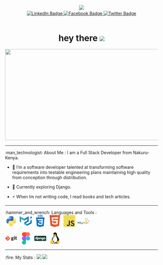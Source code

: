 <div id="header" align="center">
  <img src="https://media.giphy.com/media/RbDKaczqWovIugyJmW/giphy.gif" width="100" />

</div >
<div id="badges" align="center">
  <a href="https://www.linkedin.com/in/jim-muguna-165b701b3/">
  <img src="https://img.shields.io/badge/LinkedIn-blue?style=for-the-badge&logo=linkedin&logoColor=white" alt="LinkedIn Badge"/>
    </a>
  <a href="https://web.facebook.com/profile.php?id=100010177579355">
  <img src="https://img.shields.io/badge/Facebook-blue?style=for-the-badge&logo=facebook&logoColor=white" alt="Facebook Badge"/>
    </a>
  <a href="https://twitter.com/j_muguna">
  <img src="https://img.shields.io/badge/Twitter-blue?style=for-the-badge&logo=twitter&logoColor=white" alt="Twitter Badge"/>
    </a>
</div>
<!-- profile views counter -->
<div id="badges" align="center">
  <img src="https://komarev.com/ghpvc/?username=JIMMUGUNA789&style=flat-square&color=blue" alt=""/>
  <h1>
  hey there
  <img src="https://media.giphy.com/media/hvRJCLFzcasrR4ia7z/giphy.gif" width="30px"/>
</h1>

</div>
<!--  larger gif-->
<div align="center">
  <img src="https://media.giphy.com/media/dWesBcTLavkZuG35MI/giphy.gif" width="600" height="300"/>
</div>
<hr />
 :man_technologist: About Me :
 I am a Full Stack Developer from Nakuru-Kenya.
 
 - :telescope: I’m a software developer talented at transforming software requirements into testable engineering plans maintaining high quality from conception through distribution.

- :seedling: Currently exploring Django.

- :zap: When Im not writing code, I read books and tech articles.

<hr />
 :hammer_and_wrench: Languages and Tools :

<div>  
    <img src="https://github.com/devicons/devicon/blob/master/icons/python/python-original.svg" title="Material UI" alt="Material UI" width="40" height="40"/>&nbsp;  
  <img src="https://github.com/devicons/devicon/blob/master/icons/materialui/materialui-original.svg" title="Material UI" alt="Material UI" width="40" height="40"/>&nbsp;  
  <img src="https://github.com/devicons/devicon/blob/master/icons/css3/css3-plain-wordmark.svg"  title="CSS3" alt="CSS" width="40" height="40"/>&nbsp;
  <img src="https://github.com/devicons/devicon/blob/master/icons/html5/html5-original.svg" title="HTML5" alt="HTML" width="40" height="40"/>&nbsp;
  <img src="https://github.com/devicons/devicon/blob/master/icons/javascript/javascript-original.svg" title="JavaScript" alt="JavaScript" width="40" height="40"/>&nbsp;
  <img src="https://github.com/devicons/devicon/blob/master/icons/mysql/mysql-original-wordmark.svg" title="MySQL"  alt="MySQL" width="40" height="40"/>&nbsp;
  
  <img src="https://github.com/devicons/devicon/blob/master/icons/git/git-original-wordmark.svg" title="Git" alt="Git" width="40" height="40"/>&nbsp;
  <img src="https://github.com/devicons/devicon/blob/master/icons/figma/figma-original.svg" title="Figma" alt="Figma" width="40" height="40"/>&nbsp;
   <img src="https://github.com/devicons/devicon/blob/master/icons/django/django-original.svg" title="Django" alt="Django" width="40" height="40"/>&nbsp;
   <img src="https://github.com/devicons/devicon/blob/master/icons/linux/linux-original.svg" title="Linux" alt="Linux" width="40" height="40"/>&nbsp;
 
   
  
 
</div>
<hr />
:fire: My Stats :
<img src="http://github-readme-streak-stats.herokuapp.com?user=JIMMUGUNA789&theme=blue-green&hide_border=true&date_format=j%20M%5B%20Y%5D&fire=DD2727&border=DD2727&stroke=DD2727&background=000000FD&ring=DD2727&currStreakNum=DD2727" />
<img src="https://github-readme-stats.vercel.app/api/top-langs/?username=JIMMUGUNA789&layout=compact&theme=vision-friendly-dark" />

